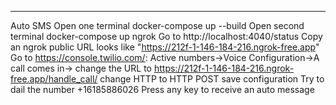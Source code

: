 
*******************************************
Auto SMS 
Open one terminal docker-compose up --build
Open second terminal docker-compose up ngrok
Go to http://localhost:4040/status
Copy an ngrok public URL looks like "https://212f-1-146-184-216.ngrok-free.app"
Go to https://console.twilio.com/: 
  Active numbers->Voice Configuration->A call comes in->
  change the URL to https://212f-1-146-184-216.ngrok-free.app/handle_call/
  change HTTP to HTTP POST
  save configuration
Try to dail the number +16185886026
Press any key to receive an auto message
